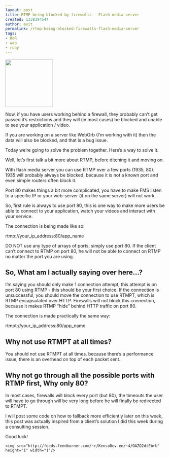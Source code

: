 ```yaml
---
layout: post
title: RTMP being blocked by firewalls - Flash media server
created: 1338394544
author: avit
permalink: /rtmp-being-blocked-firewalls-flash-media-server
tags:
- RoR
- web
- ruby
---
```

<a href='http://www.kensodev.com/2010/02/19/rtmp-being-blocked-by-firewalls-flash-media-server/fms-logo/' rel='attachment wp-att-360'><img alt='' class='alignleft size-thumbnail wp-image-360' height='150' src='http://www.kensodev.com/wp-content/uploads/2010/02/FMS.logo_-150x150.jpg' title='Flash media server logo' width='150' /></a>
<p>Now, if you have users working behind a firewall, they probably can’t get passed it’s restrictions and they will (in most cases) be blocked and unable to see your application / video.</p>

<p>If you are working on a server like WebOrb (I’m working with it) then the data will also be blocked, and that is a bug issue.</p>

<p>Today we’re going to solve the problem together. Here’s a way to solve it. <!--more--></p>

<p>Well, let’s first talk a bit more about RTMP, before ditching it and moving on.</p>

<p>With flash media server you can use RTMP over a few ports (1935, 80). 1935 will probably always be blocked, because it is not a known port and even simple routers often block it.</p>

<p>Port 80 makes things a bit more complicated, you have to make FMS listen to a specific IP or your web-server (if on the same server) will not work.</p>

<p>So, first rule is always to use port 80, this is one way to make more users be able to connect to your application, watch your videos and interact with your service.</p>

<p>The connection is being made like so:</p>

<p>rtmp://your_ip_address:80/app_name</p>

<p>DO NOT use any type of arrays of ports, simply use port 80. If the client can’t connect to RTMP on port 80, he will not be able to connect on RTMP no matter the port you are using. <h2>So, What am I actually saying over here...?</h2> I’m saying you should only make 1 connection attempt, this attempt is on port 80 using RTMP - this should be your first choice. If the connection is unsuccessful, you should move the connection to use RTMPT, which is RTMP encapsulated over HTTP. Firewalls will not block this connection, because it makes RTMP “hide” behind HTTP traffic on port 80.</p>

<p>The connection is made practically the same way:</p>

<p>rtmpt://your_ip_address:80/app_name <h2>Why not use RTMPT at all times?</h2> You should not use RTMPT at all times. because there’s a performance issue, there is an overhead on top of each packet sent. <h2>Why not go through all the possible ports with RTMP first, Why only 80?</h2> In most cases, firewalls will block every port (but 80), the timeouts the user will have to go through will be very long before he will finally be redirected to RTMPT.</p>

<p>I will post some code on how to fallback more efficiently later on this week, this post was actually inspired from a client’s solution I did this week during a consulting session.</p>

<p>Good luck!</p>
      
    <img src="http://feeds.feedburner.com/~r/KensoDev-en/~4/OAZQ2dtEbrU" height="1" width="1"/>
